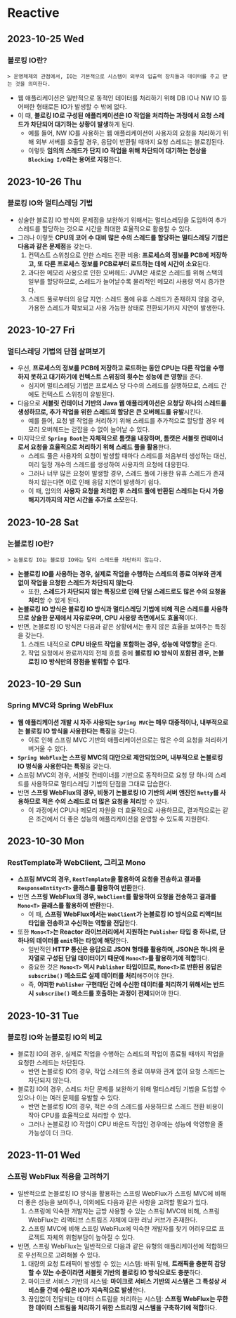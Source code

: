 # Reactive
## 2023-10-25 Wed
### 블로킹 IO란?
```
> 운영체제의 관점에서, IO는 기본적으로 시스템이 외부의 입출력 장치들과 데이터를 주고 받는 것을 의미한다.
```
* 웹 애플리케이션은 일반적으로 동적인 데이터를 처리하기 위해 DB IO나 NW IO 등 어떠한 형태로든 IO가 발생할 수 밖에 없다.
* 이 때, **블로킹 IO로 구성된 애플리케이션은 IO 작업을 처리하는 과정에서 요청 스레드가 차단되어 대기하는 상황이 발생**하게 된다.
    * 예를 들어, NW IO를 사용하는 웹 애플리케이션이 사용자의 요청을 처리하기 위해 외부 서버를 호출할 경우, 응답이 반환될 때까지 요청 스레드는 블로킹된다.
    * 이렇듯 **임의의 스레드가 단지 IO 작업을 위해 차단되어 대기하는 현상을 `Blocking I/O`라는 용어로 지칭**한다.

## 2023-10-26 Thu
### 블로킹 IO와 멀티스레딩 기법
* 상술한 블로킹 IO 방식의 문제점을 보완하기 위해서는 멀티스레딩을 도입하여 추가 스레드를 할당하는 것으로 시간을 최대한 효율적으로 활용할 수 있다.
* 그러나 이렇듯 **CPU의 코어 수 대비 많은 수의 스레드를 할당하는 멀티스레딩 기법은 다음과 같은 문제점**을 갖는다.
  1. 컨텍스트 스위칭으로 인한 스레드 전환 비용: **프로세스의 정보를 PCB에 저장하고, 또 다른 프로세스 정보를 PCB로부터 로드하는 데에 시간이 소요**된다.
  2. 과다한 메모리 사용으로 인한 오버헤드: JVM은 새로운 스레드를 위해 스택의 일부를 할당하므로, 스레드가 늘어날수록 물리적인 메모리 사용량 역시 증가한다.
  3. 스레드 풀로부터의 응답 지연: 스레드 풀에 유휴 스레드가 존재하지 않을 경우, 가용한 스레드가 확보되고 사용 가능한 상태로 전환되기까지 지연이 발생한다.

## 2023-10-27 Fri
### 멀티스레딩 기법의 단점 살펴보기
* 우선, **프로세스의 정보를 PCB에 저장하고 로드하는 동안 CPU는 다른 작업을 수행하지 못하고 대기하기에 컨텍스트 스위칭의 횟수는 성능에 큰 영향**을 준다.
  * 심지어 멀티스레딩 기법은 프로세스 당 다수의 스레드를 실행하므로, 스레드 간에도 컨텍스트 스위칭이 유발된다.
* 다음으로 **서블릿 컨테이너 기반의 Java 웹 애플리케이션은 요청당 하나의 스레드를 생성하므로, 추가 작업을 위한 스레드의 할당은 큰 오버헤드를 유발**시킨다.
  * 예를 들어, 요청 별 작업을 처리하기 위해 스레드를 추가적으로 할당할 경우 메모리 오버헤드는 걷잡을 수 없이 늘어날 수 있다.
* 마지막으로 **`Spring Boot`는 자체적으로 톰캣을 내장하며, 톰캣은 서블릿 컨테이너로서 요청을 효율적으로 처리하기 위해 스레드 풀을 활용**한다.
  * 스레드 풀은 사용자의 요청이 발생할 때마다 스레드를 처음부터 생성하는 대신, 미리 일정 개수의 스레드를 생성하여 사용자의 요청에 대응한다.
  * 그러나 너무 많은 요청이 발생할 경우, 스레드 풀에 가용한 유휴 스레드가 존재하지 않는다면 이로 인해 응답 지연이 발생하기 쉽다.
  * 이 때, 임의의 **사용자 요청을 처리한 후 스레드 풀에 반환된 스레드는 다시 가용해지기까지의 지연 시간을 추가로 소모**한다.

## 2023-10-28 Sat
### 논블로킹 IO란?
```
> 논블로킹 IO는 블로킹 IO와는 달리 스레드를 차단하지 않는다.
```
* **논블로킹 IO를 사용하는 경우, 실제로 작업을 수행하는 스레드의 종료 여부와 관계 없이 작업을 요청한 스레드가 차단되지 않는다**.
  * 또한, **스레드가 차단되지 않는 특징으로 인해 단일 스레드로도 많은 수의 요청을 처리**할 수 있게 된다.
* **논블로킹 IO 방식은 블로킹 IO 방식과 멀티스레딩 기법에 비해 적은 스레드를 사용하므로 상술한 문제에서 자유로우며, CPU 사용량 측면에서도 효율적**이다.
* 반면, 논블로킹 IO 방식은 다음과 같은 상황에서는 좋지 않은 효율을 보여주는 특징을 갖는다.
  1. 스래드 내적으로 **CPU 바운드 작업을 포함하는 경우, 성능에 악영향**을 준다.
  2. 작업 요청에서 완료까지의 전체 흐름 중에 **블로킹 IO 방식이 포함된 경우, 논블로킹 IO 방식만의 장점을 발휘할 수 없다**.

## 2023-10-29 Sun
### Spring MVC와 Spring WebFlux
* **웹 애플리케이션 개발 시 자주 사용되는 `Spring MVC`는 매우 대중적이나, 내부적으로는 블로킹 IO 방식을 사용한다는 특징**을 갖는다.
  * 이로 인해 스프링 MVC 기반의 애플리케이션으로는 많은 수의 요청을 처리하기 버거울 수 있다.
* **`Spring WebFlux`는 스프링 MVC의 대안으로 제안되었으며, 내부적으로 논블로킹 IO 벙식을 사용한다는 특징**을 갖는다.
* 스프링 MVC의 경우, 서블릿 컨테이너를 기반으로 동작하므로 요청 당 하나의 스레드를 사용하므로 멀티스레딩 기법의 단점을 그대로 답습한다.
* 반면 **스프링 WebFlux의 경우, 비동기 논블로킹 IO 기반의 서버 엔진인 `Netty`를 사용하므로 적은 수의 스레드로 더 많은 요청을 처리**할 수 있다.
  * 이 과정에서 CPU나 메모리 자원을 더 효율적으로 사용하므로, 결과적으로는 같은 조건에서 더 좋은 성능의 애플리케이션을 운영할 수 있도록 지원한다.

## 2023-10-30 Mon
### RestTemplate과 WebClient, 그리고 Mono
* **스프링 MVC의 경우, `RestTemplate`을 활용하여 요청을 전송하고 결과를 `ResponseEntity<T>` 클래스를 활용하여 반환**한다.
* 반면 **스프링 WebFlux의 경우, `WebClient`를 활용하여 요청을 전송하고 결과를 `Mono<T>` 클래스를 활용하여 반환**한다.
  * 이 때, **스프링 WebFlux에서는 `WebClient`가 논블로킹 IO 방식으로 리액티브 타입을 전송하고 수신하는 역할을 전담**한다.
* 또한 **`Mono<T>`는 Reactor 라이브러리에서 지원하는 `Publisher` 타입 중 하나로, 단 하나의 데이터를 `emit`하는 타입에 해당**한다.
  * 일반적인 **HTTP 통신은 응답으로 JSON 형태를 활용하며, JSON은 하나의 문자열로 구성된 단일 데이터이기 때문에 `Mono<T>`를 활용하기에 적합**하다.
  * 중요한 것은 **`Mono<T>` 역시 `Publisher` 타입이므로, `Mono<T>`로 반환된 응답은 `subscribe()` 메소드로 실제 데이터를 처리**해주어야 한다.
  * 즉, **어떠한 `Publisher` 구현테던 간에 수신한 데이터를 처리하기 위해서는 반드시 `subscribe()` 메소드를 호출하는 과정이 전제**되어야 한다.

## 2023-10-31 Tue
### 블로킹 IO와 논블로킹 IO의 비교
* 블로킹 IO의 경우, 실제로 작업을 수행하는 스레드의 작업이 종료될 때까지 작업을 요청한 스레드는 차단된다.
  * 반면 논블로킹 IO의 경우, 작업 스레드의 종료 여부와 관계 없이 요청 스레드는 차단되지 않는다.
* 블로킹 IO의 경우, 스레드 차단 문제를 보완하기 위해 멀티스레딩 기법을 도입할 수 있으나 이는 여러 문제를 유발할 수 있다.
  * 반면 논블로킹 IO의 경우, 적은 수의 스레드를 사용하므로 스레드 전환 비용이 작아 CPU를 효율적으로 처리할 수 있다.
  * 그러나 논블로킹 IO 작업이 CPU 바운드 작업인 경우에는 성능에 악영향을 줄 가능성이 더 크다.

## 2023-11-01 Wed
### 스프링 WebFlux 적용을 고려하기
* 일반적으로 논블로킹 IO 방식을 활용하는 스프링 WebFlux가 스프링 MVC에 비해 더 좋은 성능을 보여주나, 이외에도 다음과 같은 사항을 고려할 필요가 있다.
  1. 스프링에 익숙한 개발자는 금방 사용할 수 있는 스프링 MVC에 비해, 스프링 WebFlux는 리액티브 스트림즈 자체에 대한 러닝 커브가 존재한다.
  2. 스프링 MVC에 비해 스프링 WebFlux에 익숙한 개발자를 찾기 어려우므로 프로젝트 자체의 위험부담이 높아질 수 있다.
* 반면, 스프링 WebFlux는 일반적으로 다음과 같은 유형의 애플리케이션에 적합하므로 우선적으로 고려해볼 수 있다.
  1. 대량의 요청 트래픽이 발생할 수 있는 시스템: 바꿔 말해, **트래픽을 충분히 감당할 수 있는 수준이라면 서블릿 기반의 블로킹 IO 방식으로도 충분**하다.
  2. 마이크로 서비스 기반의 시스템: **마이크로 서비스 기반의 시스템은 그 특성상 서비스들 간에 수많은 IO가 지속적으로 발생**한다.
  3. 끊임없이 전달되는 데이터 스트림을 처리하는 시스템: **스프링 WebFlux는 무한한 데이터 스트림을 처리하기 위한 스트리밍 시스템을 구축하기에 적합**하다.